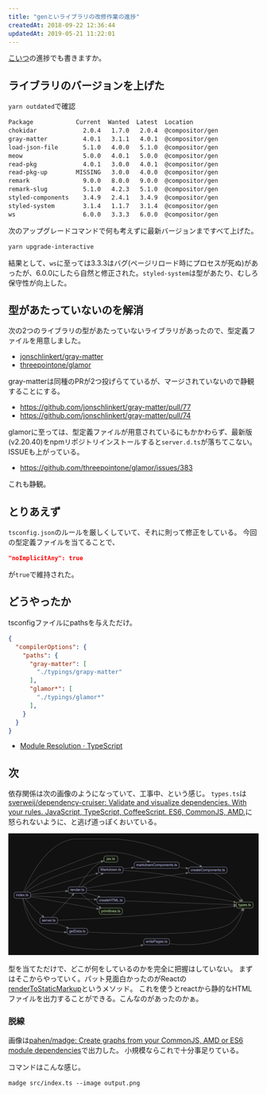 ```yaml
---
title: "genといライブラリの改修作業の進捗"
createdAt: 2018-09-22 12:36:44
updatedAt: 2019-05-21 11:22:01
---
```


[こいつ](https://github.com/Himenon/gen/pull/1)の進捗でも書きますか。


## ライブラリのバージョンを上げた

`yarn outdated`で確認

```sh
Package            Current  Wanted  Latest  Location
chokidar             2.0.4   1.7.0   2.0.4  @compositor/gen
gray-matter          4.0.1   3.1.1   4.0.1  @compositor/gen
load-json-file       5.1.0   4.0.0   5.1.0  @compositor/gen
meow                 5.0.0   4.0.1   5.0.0  @compositor/gen
read-pkg             4.0.1   3.0.0   4.0.1  @compositor/gen
read-pkg-up        MISSING   3.0.0   4.0.0  @compositor/gen
remark               9.0.0   8.0.0   9.0.0  @compositor/gen
remark-slug          5.1.0   4.2.3   5.1.0  @compositor/gen
styled-components    3.4.9   2.4.1   3.4.9  @compositor/gen
styled-system        3.1.4   1.1.7   3.1.4  @compositor/gen
ws                   6.0.0   3.3.3   6.0.0  @compositor/gen
```

次のアップグレードコマンドで何も考えずに最新バージョンまですべて上げた。

```sh
yarn upgrade-interactive
```

結果として、`ws`に至っては3.3.3はバグ(ページリロード時にプロセスが死ぬ)があったが、6.0.0にしたら自然と修正された。`styled-system`は型があたり、むしろ保守性が向上した。

## 型があたっていないのを解消

次の2つのライブラリの型があたっていないライブラリがあったので、型定義ファイルを用意しました。

* [jonschlinkert/gray-matter](https://github.com/jonschlinkert/gray-matter)
* [threepointone/glamor](https://github.com/threepointone/glamor)

gray-matterは同種のPRが2つ投げらてているが、マージされていないので静観することにする。

* <https://github.com/jonschlinkert/gray-matter/pull/77>
* <https://github.com/jonschlinkert/gray-matter/pull/74>

glamorに至っては、型定義ファイルが用意されているにもかかわらず、最新版(v2.20.40)をnpmリポジトリインストールすると`server.d.ts`が落ちてこない。ISSUEも上がっている。

* <https://github.com/threepointone/glamor/issues/383>

これも静観。

## とりあえず

`tsconfig.json`のルールを厳しくしていて、それに則って修正をしている。
今回の型定義ファイルを当てることで、

```json
"noImplicitAny": true
```

が`true`で維持された。

## どうやったか

tsconfigファイルにpathsを与えただけ。

```json
{
  "compilerOptions": {
    "paths": {
      "gray-matter": [
        "./typings/grapy-matter" 
      ],
      "glamor*": [
        "./typings/glamor*"
      ],
    }
  }
}
```

* [Module Resolution · TypeScript](http://www.typescriptlang.org/docs/handbook/module-resolution.html)


## 次

依存関係は次の画像のようになっていて、工事中、という感じ。
`types.ts`は[sverweij/dependency\-cruiser: Validate and visualize dependencies\. With your rules\. JavaScript, TypeScript, CoffeeScript\. ES6, CommonJS, AMD\.](https://github.com/sverweij/dependency-cruiser)に怒られないように、と逃げ道っぽくおいている。

![依存関係](images/madge-gen.png)

型を当てただけで、どこが何をしているのかを完全に把握はしていない。
まずはそこからやっていく。パット見面白かったのがReactの[renderToStaticMarkup](https://reactjs.org/docs/react-dom-server.html#rendertostaticmarkup)というメソッド。
これを使うとreactから静的なHTMLファイルを出力することができる。こんなのがあったのかぁ。

### 脱線

画像は[pahen/madge: Create graphs from your CommonJS, AMD or ES6 module dependencies](https://github.com/pahen/madge)で出力した。
小規模ならこれで十分事足りている。

コマンドはこんな感じ。

```
madge src/index.ts --image output.png
```
